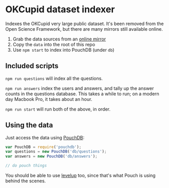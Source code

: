 # OKCupid dataset indexer

Indexes the OKCupid very large public dataset. It's been removed from the Open Science Framework, but there are many mirrors still available online.

1. Grab the data sources from an [online mirror](https://www.sendspace.com/file/t392pf)
2. Copy the `data` into the root of this repo
4. Use `npm start` to index into PouchDB (under `db`)

## Included scripts

`npm run questions` will index all the questions.

`npm run answers` index the users and answers, and tally up the answer counts in the questions database. This takes a while to run; on a modern day Macbook Pro, it takes about an hour.

`npm run start` will run both of the above, in order.

## Using the data

Just access the data using [PouchDB](https://github.com/pouchdb/pouchdb):

```js
var PouchDB = require('pouchdb');
var questions = new PouchDB('db/questions');
var answers = new PouchDB('db/answers');

// do pouch things
```

You should be able to use [levelup](https://github.com/Level/levelup) too, since that's what Pouch is using behind the scenes.
